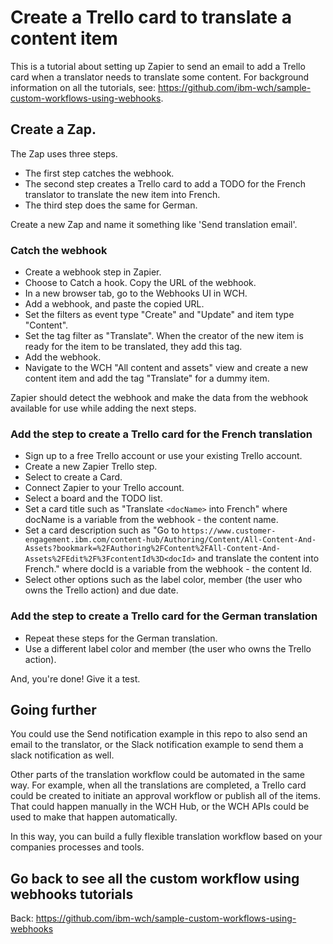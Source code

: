 # Create a Trello card to translate a content item

This is a tutorial about setting up Zapier to send an email to add a Trello card when a translator needs to translate some content. For background information on all the tutorials, see: https://github.com/ibm-wch/sample-custom-workflows-using-webhooks.

## Create a Zap.

The Zap uses three steps. 
- The first step catches the webhook. 
- The second step creates a Trello card to add a TODO for the French translator to translate the new item into French. 
- The third step does the same for German.

Create a new Zap and name it something like 'Send translation email'.

### Catch the webhook

- Create a webhook step in Zapier. 
- Choose to Catch a hook. Copy the URL of the webhook.
- In a new browser tab, go to the Webhooks UI in WCH. 
- Add a webhook, and paste the copied URL.
- Set the filters as event type "Create" and "Update" and item type "Content".
- Set the tag filter as "Translate". When the creator of the new item is ready for the item to be translated, they add this tag. 
- Add the webhook.
- Navigate to the WCH "All content and assets" view and create a new content item and add the tag "Translate" for a dummy item. 

Zapier should detect the webhook and make the data from the webhook available for use while adding the next steps. 

### Add the step to create a Trello card for the French translation

- Sign up to a free Trello account or use your existing Trello account.
- Create a new Zapier Trello step. 
- Select to create a Card.
- Connect Zapier to your Trello account. 
- Select a board and the TODO list.
- Set a card title such as "Translate `<docName>` into French" where docName is a variable from the webhook - the content name.
- Set a card description such as 
"Go to `https://www.customer-engagement.ibm.com/content-hub/Authoring/Content/All-Content-And-Assets?bookmark=%2FAuthoring%2FContent%2FAll-Content-And-Assets%2FEdit%2F%3FcontentId%3D<docId>` and translate the content into French." where docId is a variable from the webhook - the content Id. 
- Select other options such as the label color, member (the user who owns the Trello action) and due date.

### Add the step to create a Trello card for the German translation

- Repeat these steps for the German translation.
- Use a different label color and member (the user who owns the Trello action).

And, you're done! Give it a test. 

## Going further

You could use the Send notification example in this repo to also send an email to the translator, or the Slack notification example to send them a slack notification as well. 

Other parts of the translation workflow could be automated in the same way. For example, when all the translations are completed, a Trello card could be created to initiate an approval workflow or publish all of the items. That could happen manually in the WCH Hub, or the WCH APIs could be used to make that happen automatically. 

In this way, you can build a fully flexible translation workflow based on your companies processes and tools.

## Go back to see all the custom workflow using webhooks tutorials

Back: https://github.com/ibm-wch/sample-custom-workflows-using-webhooks
